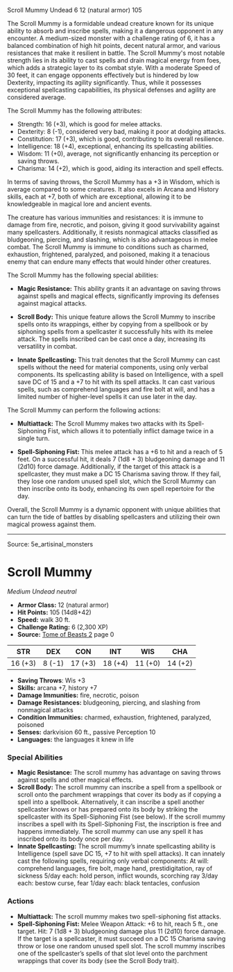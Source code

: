 <MonsterName/>Scroll Mummy</MonsterName>
<CreatureType/>Undead</CreatureType>
<CR/>6</CR>
<AC/>12 (natural armor)</AC>
<HP/>105</HP>
<summary>The Scroll Mummy is a formidable undead creature known for its unique ability to absorb and inscribe spells, making it a dangerous opponent in any encounter. A medium-sized monster with a challenge rating of 6, it has a balanced combination of high hit points, decent natural armor, and various resistances that make it resilient in battle. The Scroll Mummy's most notable strength lies in its ability to cast spells and drain magical energy from foes, which adds a strategic layer to its combat style. With a moderate Speed of 30 feet, it can engage opponents effectively but is hindered by low Dexterity, impacting its agility significantly. Thus, while it possesses exceptional spellcasting capabilities, its physical defenses and agility are considered average.</summary>

<detail>

The Scroll Mummy has the following attributes: 
- Strength: 16 (+3), which is good for melee attacks.
- Dexterity: 8 (-1), considered very bad, making it poor at dodging attacks.
- Constitution: 17 (+3), which is good, contributing to its overall resilience.
- Intelligence: 18 (+4), exceptional, enhancing its spellcasting abilities.
- Wisdom: 11 (+0), average, not significantly enhancing its perception or saving throws.
- Charisma: 14 (+2), which is good, aiding its interaction and spell effects.

In terms of saving throws, the Scroll Mummy has a +3 in Wisdom, which is average compared to some creatures. It also excels in Arcana and History skills, each at +7, both of which are exceptional, allowing it to be knowledgeable in magical lore and ancient events.

The creature has various immunities and resistances: it is immune to damage from fire, necrotic, and poison, giving it good survivability against many spellcasters. Additionally, it resists nonmagical attacks classified as bludgeoning, piercing, and slashing, which is also advantageous in melee combat. The Scroll Mummy is immune to conditions such as charmed, exhaustion, frightened, paralyzed, and poisoned, making it a tenacious enemy that can endure many effects that would hinder other creatures.

The Scroll Mummy has the following special abilities:

- **Magic Resistance:** This ability grants it an advantage on saving throws against spells and magical effects, significantly improving its defenses against magical attacks.

- **Scroll Body:** This unique feature allows the Scroll Mummy to inscribe spells onto its wrappings, either by copying from a spellbook or by siphoning spells from a spellcaster it successfully hits with its melee attack. The spells inscribed can be cast once a day, increasing its versatility in combat.

- **Innate Spellcasting:** This trait denotes that the Scroll Mummy can cast spells without the need for material components, using only verbal components. Its spellcasting ability is based on Intelligence, with a spell save DC of 15 and a +7 to hit with its spell attacks. It can cast various spells, such as comprehend languages and fire bolt at will, and has a limited number of higher-level spells it can use later in the day. 

The Scroll Mummy can perform the following actions:

- **Multiattack:** The Scroll Mummy makes two attacks with its Spell-Siphoning Fist, which allows it to potentially inflict damage twice in a single turn.

- **Spell-Siphoning Fist:** This melee attack has a +6 to hit and a reach of 5 feet. On a successful hit, it deals 7 (1d8 + 3) bludgeoning damage and 11 (2d10) force damage. Additionally, if the target of this attack is a spellcaster, they must make a DC 15 Charisma saving throw. If they fail, they lose one random unused spell slot, which the Scroll Mummy can then inscribe onto its body, enhancing its own spell repertoire for the day.

Overall, the Scroll Mummy is a dynamic opponent with unique abilities that can turn the tide of battles by disabling spellcasters and utilizing their own magical prowess against them.</detail>



---

Source: 5e_artisinal_monsters

# Scroll Mummy

*Medium* *Undead* *neutral*

- **Armor Class:** 12 (natural armor)
- **Hit Points:** 105 (14d8+42)
- **Speed:** walk 30 ft.
- **Challenge Rating:** 6 (2,300 XP)
- **Source:** [Tome of Beasts 2](https://koboldpress.com/kpstore/product/tome-of-beasts-2-for-5th-edition) page 0

| STR | DEX | CON | INT | WIS | CHA |
| --- | --- | --- | --- | --- | --- |
| 16 (+3) | 8 (-1) | 17 (+3) | 18 (+4) | 11 (+0) | 14 (+2) |

- **Saving Throws**: Wis +3
- **Skills:** arcana +7, history +7
- **Damage Immunities:** fire, necrotic, poison
- **Damage Resistances:** bludgeoning, piercing, and slashing from nonmagical attacks
- **Condition Immunities:** charmed, exhaustion, frightened, paralyzed, poisoned
- **Senses:** darkvision 60 ft., passive Perception 10
- **Languages:** the languages it knew in life

### Special Abilities

- **Magic Resistance:** The scroll mummy has advantage on saving throws against spells and other magical effects.
- **Scroll Body:** The scroll mummy can inscribe a spell from a spellbook or scroll onto the parchment wrappings that cover its body as if copying a spell into a spellbook. Alternatively, it can inscribe a spell another spellcaster knows or has prepared onto its body by striking the spellcaster with its Spell-Siphoning Fist (see below). If the scroll mummy inscribes a spell with its Spell-Siphoning Fist, the inscription is free and happens immediately. The scroll mummy can use any spell it has inscribed onto its body once per day.
- **Innate Spellcasting:** The scroll mummy’s innate spellcasting ability is Intelligence (spell save DC 15, +7 to hit with spell attacks). It can innately cast the following spells, requiring only verbal components:
At will: comprehend languages, fire bolt, mage hand, prestidigitation, ray of sickness
5/day each: hold person, inflict wounds, scorching ray
3/day each: bestow curse, fear
1/day each: black tentacles, confusion

### Actions

- **Multiattack:** The scroll mummy makes two spell-siphoning fist attacks.
- **Spell-Siphoning Fist:** Melee Weapon Attack: +6 to hit, reach 5 ft., one target. Hit: 7 (1d8 + 3) bludgeoning damage plus 11 (2d10) force damage. If the target is a spellcaster, it must succeed on a DC 15 Charisma saving throw or lose one random unused spell slot. The scroll mummy inscribes one of the spellcaster’s spells of that slot level onto the parchment wrappings that cover its body (see the Scroll Body trait).




